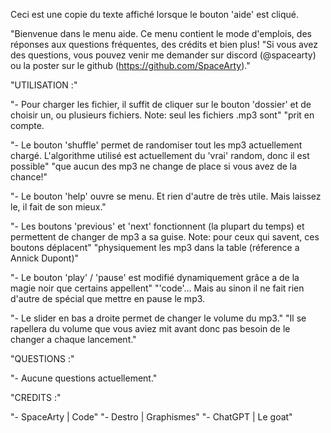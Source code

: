 Ceci est une copie du texte affiché lorsque le bouton 'aide' est cliqué.

"Bienvenue dans le menu aide. Ce menu contient le mode d'emplois, des réponses aux questions fréquentes, des crédits et bien plus!
"Si vous avez des questions, vous pouvez venir me demander sur discord (@spacearty) ou la poster sur le github (https://github.com/SpaceArty)."

"UTILISATION :" 

"- Pour charger les fichier, il suffit de cliquer sur le bouton 'dossier' et de choisir un, ou plusieurs fichiers. Note: seul les fichiers .mp3 sont"
"prit en compte.

"- Le bouton 'shuffle' permet de randomiser tout les mp3 actuellement chargé. L'algorithme utilisé est actuellement du 'vrai' random, donc il est possible"
"que aucun des mp3 ne change de place si vous avez de la chance!"

"- Le bouton 'help' ouvre se menu. Et rien d'autre de très utile. Mais laissez le, il fait de son mieux."

"- Les boutons 'previous' et 'next' fonctionnent (la plupart du temps) et permettent de changer de mp3 a sa guise. Note: pour ceux qui savent, ces boutons déplacent"
"physiquement les mp3 dans la table (réference a Annick Dupont)"

"- Le bouton 'play' / 'pause' est modifié dynamiquement grâce a de la magie noir que certains appellent"
"'code'... Mais au sinon il ne fait rien d'autre de spécial que mettre en pause le mp3.

"- Le slider en bas a droite permet de changer le volume du mp3."
"Il se rapellera du volume que vous aviez mit avant donc pas besoin de le changer a chaque lancement."

"QUESTIONS :" 

"- Aucune questions actuellement."

"CREDITS :" 

"- SpaceArty | Code"
"- Destro | Graphismes"
"- ChatGPT | Le goat"
